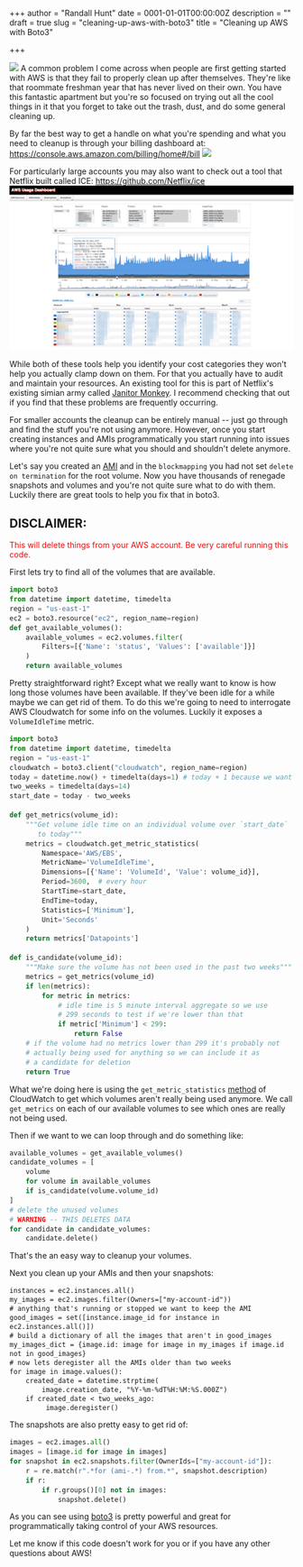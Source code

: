 +++
author = "Randall Hunt"
date = 0001-01-01T00:00:00Z
description = ""
draft = true
slug = "cleaning-up-aws-with-boto3"
title = "Cleaning up AWS with Boto3"

+++

![](/content/images/2015/09/black-and-white-man-person-street.jpg)
A common problem I come across when people are first getting started with AWS is that they fail to properly clean up after themselves. They're like that roommate freshman year that has never lived on their own. You have this fantastic apartment but you're so focused on trying out all the cool things in it that you forget to take out the trash, dust, and do some general cleaning up.

By far the best way to get a handle on what you're spending and what you need to cleanup is through your billing dashboard at: https://console.aws.amazon.com/billing/home#/bill
![](/content/images/2015/09/Screenshot-2015-09-29-22-28-05.png)

For particularly large accounts you may also want to check out a tool that Netflix built called ICE: https://github.com/Netflix/ice
![](https://github.com/Netflix/ice/raw/master/screenshots/ss_summary.png?raw=true)

While both of these tools help you identify your cost categories they won't help you actually clamp down on them. For that you actually have to audit and maintain your resources. An existing tool for this is part of Netflix's existing simian army called [Janitor Monkey](https://github.com/Netflix/SimianArmy/wiki/Janitor-Home). I recommend checking that out if you find that these problems are frequently occurring.

For smaller accounts the cleanup can be entirely manual -- just go through and find the stuff you're not using anymore. However, once you start creating instances and AMIs programmatically you start running into issues where you're not quite sure what you should and shouldn't delete anymore.

Let's say you created an [AMI](http://docs.aws.amazon.com/AWSEC2/latest/UserGuide/AMIs.html) and in the `blockmapping` you had not set `delete on termination` for the root volume. Now you have thousands of renegade snapshots and volumes and you're not quite sure what to do with them. Luckily there are great tools to help you fix that in boto3.

## DISCLAIMER:
<span style="color: red">This will delete things from your AWS account. Be very careful running this code.</span>

First lets try to find all of the volumes that are available.
```python
import boto3
from datetime import datetime, timedelta
region = "us-east-1"
ec2 = boto3.resource("ec2", region_name=region)
def get_available_volumes():
    available_volumes = ec2.volumes.filter(
        Filters=[{'Name': 'status', 'Values': ['available']}]
    )
    return available_volumes
```

Pretty straightforward right? Except what we really want to know is how long those volumes have been available. If they've been idle for a while maybe we can get rid of them. To do this we're going to need to interrogate AWS Cloudwatch for some info on the volumes. Luckily it exposes a `VolumeIdleTime` metric.

```python
import boto3
from datetime import datetime, timedelta
region = "us-east-1"
cloudwatch = boto3.client("cloudwatch", region_name=region)
today = datetime.now() + timedelta(days=1) # today + 1 because we want all of today
two_weeks = timedelta(days=14)
start_date = today - two_weeks

def get_metrics(volume_id):
    """Get volume idle time on an individual volume over `start_date`
       to today"""
    metrics = cloudwatch.get_metric_statistics(
        Namespace='AWS/EBS',
        MetricName='VolumeIdleTime',
        Dimensions=[{'Name': 'VolumeId', 'Value': volume_id}],
        Period=3600,  # every hour
        StartTime=start_date,
        EndTime=today,
        Statistics=['Minimum'],
        Unit='Seconds'
    )
    return metrics['Datapoints']

def is_candidate(volume_id):
    """Make sure the volume has not been used in the past two weeks"""
    metrics = get_metrics(volume_id)
    if len(metrics):
        for metric in metrics:
            # idle time is 5 minute interval aggregate so we use
            # 299 seconds to test if we're lower than that
            if metric['Minimum'] < 299:
                return False
    # if the volume had no metrics lower than 299 it's probably not
    # actually being used for anything so we can include it as
    # a candidate for deletion
    return True
```

What we're doing here is using the `get_metric_statistics` [method](http://docs.aws.amazon.com/AmazonCloudWatch/latest/APIReference/API_GetMetricStatistics.html) of CloudWatch to get which volumes aren't really being used anymore. We call `get_metrics` on each of our available volumes to see which ones are really not being used.

Then if we want to we can loop through and do something like:
```python
available_volumes = get_available_volumes()
candidate_volumes = [
    volume
    for volume in available_volumes
    if is_candidate(volume.volume_id)
]
# delete the unused volumes
# WARNING -- THIS DELETES DATA
for candidate in candidate_volumes:
    candidate.delete()
```

That's the an easy way to cleanup your volumes.

Next you clean up your AMIs and then your snapshots:
```
instances = ec2.instances.all()
my_images = ec2.images.filter(Owners=["my-account-id"))
# anything that's running or stopped we want to keep the AMI
good_images = set([instance.image_id for instance in ec2.instances.all()])
# build a dictionary of all the images that aren't in good_images
my_images_dict = {image.id: image for image in my_images if image.id not in good_images}
# now lets deregister all the AMIs older than two weeks
for image in image.values():
    created_date = datetime.strptime(
        image.creation_date, "%Y-%m-%dT%H:%M:%S.000Z")
    if created_date < two_weeks_ago:
         image.deregister()
```


The snapshots are also pretty easy to get rid of:
```python
images = ec2.images.all()
images = [image.id for image in images]
for snapshot in ec2.snapshots.filter(OwnerIds=["my-account-id"]):
    r = re.match(r".*for (ami-.*) from.*", snapshot.description)
    if r:
        if r.groups()[0] not in images:
            snapshot.delete()
```

As you can see using [boto3](http://boto3.readthedocs.org/en/latest/guide/quickstart.html) is pretty powerful and great for programmatically taking control of your AWS resources.

Let me know if this code doesn't work for you or if you have any other questions about AWS!